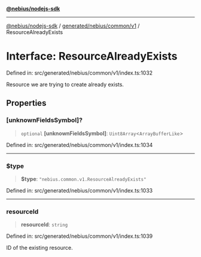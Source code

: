 [**@nebius/nodejs-sdk**](../../../../../README.md)

---

[@nebius/nodejs-sdk](../../../../../README.md) / [generated/nebius/common/v1](../README.md) / ResourceAlreadyExists

# Interface: ResourceAlreadyExists

Defined in: src/generated/nebius/common/v1/index.ts:1032

Resource we are trying to create already exists.

## Properties

### \[unknownFieldsSymbol\]?

> `optional` **\[unknownFieldsSymbol\]**: `Uint8Array`\<`ArrayBufferLike`\>

Defined in: src/generated/nebius/common/v1/index.ts:1034

---

### $type

> **$type**: `"nebius.common.v1.ResourceAlreadyExists"`

Defined in: src/generated/nebius/common/v1/index.ts:1033

---

### resourceId

> **resourceId**: `string`

Defined in: src/generated/nebius/common/v1/index.ts:1039

ID of the existing resource.
